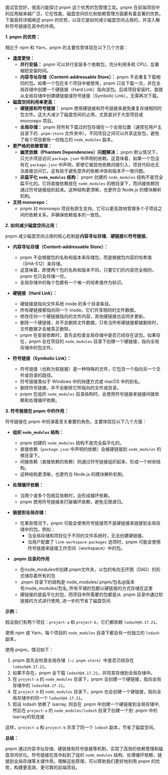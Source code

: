 面试官您好，很高兴能探讨 pnpm 这个优秀的包管理工具。pnpm 在前端项目中的应用越来越广泛，它在性能、磁盘空间优化和依赖管理方面都有着显著的优势。下面我将详细阐述 pnpm 的优势，以及它是如何减少磁盘空间占用的，并深入解析符号链接在其中的作用。

**1. pnpm 的优势：**

相比于 npm 和 Yarn，pnpm 的主要优势体现在以下几个方面：

*   **速度更快：**
    *   **并行安装：** pnpm 可以并行安装多个依赖包，充分利用多核 CPU，显著缩短安装时间。
    *   **内容寻址存储（Content-addressable Store）：** pnpm 不会重复下载相同的包。如果一个包在多个项目中被使用，pnpm 只会下载一次，并在全局存储中创建一个硬链接（Hard Link）指向该包。后续项目安装时，直接从全局存储中创建硬链接或符号链接（Symbolic Link），无需再次下载。
*   **磁盘空间利用率更高：**
    *   **硬链接和符号链接：** pnpm 使用硬链接和符号链接来避免重复存储相同的包文件。这大大减少了磁盘空间的占用，尤其是对于大型项目或 monorepo 项目。
    *   **全局存储：** pnpm 将所有下载过的包存储在一个全局位置（通常在用户主目录下的 `.pnpm-store` 文件夹中）。不同项目之间可以共享这些包，避免了每个项目都有一份独立的 `node_modules` 副本。
*   **更严格的依赖管理：**
    *   **幽灵依赖（Phantom Dependencies）问题解决：** pnpm 默认情况下，只允许项目访问 `package.json` 中声明的依赖。这意味着，如果一个包没有在 `package.json` 中声明，即使它被其他依赖间接引入，项目代码也无法直接访问它。这有助于避免意外的依赖冲突和版本不一致问题。
    *   **非扁平化 `node_modules` 结构：** pnpm 创建的 `node_modules` 结构不是完全扁平化的。它将直接依赖放在 `node_modules` 的根目录下，而间接依赖则通过符号链接组织起来。这种结构更清晰，也更符合 Node.js 的模块解析机制。
*   **支持 monorepo：**
    *   pnpm 对 monorepo 项目有原生支持。它可以更高效地管理多个子项目之间的依赖关系，并确保依赖版本的一致性。

**2. 如何减少磁盘空间占用：**

pnpm 减少磁盘空间占用的核心机制是**内容寻址存储**、**硬链接**和**符号链接**。

*   **内容寻址存储（Content-addressable Store）：**
    *   pnpm 不会根据包的名称和版本来存储包，而是根据包内容的哈希值（SHA-512）来存储。
    *   这意味着，即使两个包的名称和版本不同，只要它们的内容完全相同，pnpm 也只会存储一份。
    *   全局存储中的每个包都有一个唯一的哈希值作为标识。

*   **硬链接（Hard Link）：**
    *   硬链接是指向文件系统 inode 的多个目录条目。
    *   所有硬链接都指向同一个 inode，它们共享相同的文件数据。
    *   修改任何一个硬链接指向的文件内容，其他硬链接也会同步更新。
    *   删除一个硬链接，并不会删除文件数据，只有当所有硬链接都被删除时，文件数据才会被真正删除。
    *   pnpm 在安装依赖时，首先会检查全局存储中是否已经存在该包。如果存在，pnpm 会在项目的 `node_modules` 目录下创建一个硬链接，指向全局存储中的包文件。

*   **符号链接（Symbolic Link）：**
    *   符号链接（也称为软链接）是一种特殊的文件，它包含一个指向另一个文件或目录的路径。
    *   符号链接类似于 Windows 中的快捷方式或 macOS 中的别名。
    *   删除符号链接，并不会删除它所指向的文件或目录。
    *   pnpm 在组织 `node_modules` 目录结构时，会使用符号链接来链接间接依赖和处理循环依赖。

**3. 符号链接在 pnpm 中的作用：**

符号链接在 pnpm 中扮演着至关重要的角色，主要体现在以下几个方面：

*   **组织 `node_modules` 结构：**
    *   pnpm 创建的 `node_modules` 结构不是完全扁平化的。
    *   直接依赖（`package.json` 中声明的依赖）会被硬链接到 `node_modules` 的根目录下。
    *   间接依赖（直接依赖的依赖）则通过符号链接组织起来，形成一个树状结构。
    *   这种结构更清晰，也更符合 Node.js 的模块解析机制。

*   **处理循环依赖：**
    *   当两个或多个包相互依赖时，会形成循环依赖。
    *   pnpm 使用符号链接来打破循环依赖，避免无限递归。

*   **链接到全局存储：**
    *   在某些情况下，pnpm 可能会使用符号链接而不是硬链接来链接到全局存储中的包。例如：
        *   当全局存储和项目位于不同的文件系统时，无法创建硬链接。
        *   当用户配置了 `link-workspace-packages` 选项时，pnpm 可能会使用符号链接来链接工作空间（workspace）中的包。

*  **.pnpm 目录的作用**
    *  在node_modules中创建.pnpm文件夹，以包的有向无环图（DAG）的形式储存着所有的包
    *  .pnpm 目录下的结构是 node_modules/.pnpm/包名@版本号/node_modules/包名, 所有平铺的包都以硬链接的方式存储在这里
    *  硬链接的是扁平化的包，而项目中所需要的包都是从 .pnpm 目录中通过软链接的方式进行使用, 进一步的节省了磁盘空间

**示例：**

假设我们有两个项目：`project-a` 和 `project-b`，它们都依赖 `lodash@4.17.21`。

使用 npm 或 Yarn，每个项目的 `node_modules` 目录下都会有一份独立的 `lodash` 副本。

使用 pnpm，情况如下：

1.  pnpm 首先会检查全局存储（`~/.pnpm-store`）中是否已经存在 `lodash@4.17.21`。
2.  如果不存在，pnpm 会下载 `lodash@4.17.21`，并将其存储到全局存储中。
3.  在 `project-a` 的 `node_modules` 目录下，pnpm 会创建一个硬链接，指向全局存储中的 `lodash@4.17.21`。
4.  在 `project-b` 的 `node_modules` 目录下，pnpm 也会创建一个硬链接，指向全局存储中的同一个 `lodash@4.17.21`。
5.  假设 lodash 依赖了 isarray, 则会在 .pnpm 中创建一个硬链接到全局存储中, 然后在 `project-a` 的 `node_modules/lodash` 目录下创建一个到 .pnpm 中的isarray的软连接

这样，`project-a` 和 `project-b` 共享了同一个 `lodash` 副本，节省了磁盘空间。

**总结：**

pnpm 通过内容寻址存储、硬链接和符号链接等机制，实现了高效的依赖管理和磁盘空间优化。符号链接在其中起到了组织 `node_modules` 结构、处理循环依赖、链接到全局存储等关键作用。理解这些原理，可以帮助我们更好地利用 pnpm 的优势，构建更高效、更可靠的前端项目。
